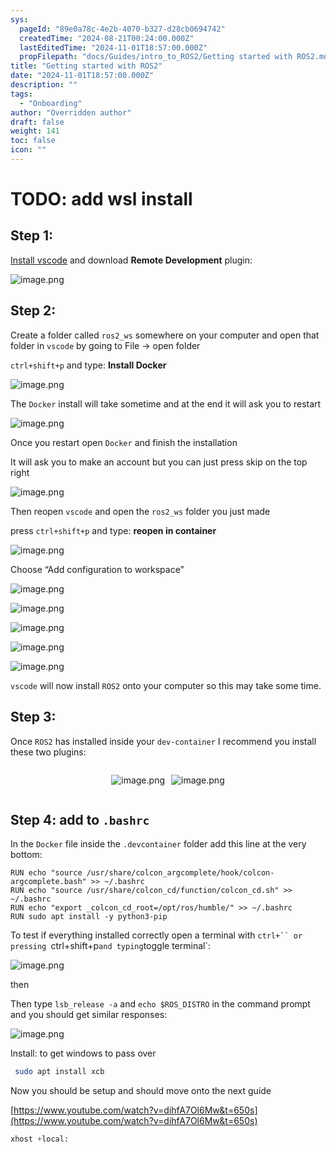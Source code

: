 ```yaml
---
sys:
  pageId: "89e0a78c-4e2b-4070-b327-d28cb0694742"
  createdTime: "2024-08-21T00:24:00.000Z"
  lastEditedTime: "2024-11-01T18:57:00.000Z"
  propFilepath: "docs/Guides/intro_to_ROS2/Getting started with ROS2.md"
title: "Getting started with ROS2"
date: "2024-11-01T18:57:00.000Z"
description: ""
tags:
  - "Onboarding"
author: "Overridden author"
draft: false
weight: 141
toc: false
icon: ""
---
```


# TODO: add wsl install

## Step 1:

[Install vscode](https://code.visualstudio.com/download) and download **Remote Development** plugin:

![image.png](https://prod-files-secure.s3.us-west-2.amazonaws.com/d518164a-d88e-44d1-a4ee-3adb3bd8bce0/efb52993-1881-4a40-b95e-6f020334f022/image.png?X-Amz-Algorithm=AWS4-HMAC-SHA256&X-Amz-Content-Sha256=UNSIGNED-PAYLOAD&X-Amz-Credential=ASIAZI2LB46643O3SFKN%2F20250325%2Fus-west-2%2Fs3%2Faws4_request&X-Amz-Date=20250325T090854Z&X-Amz-Expires=3600&X-Amz-Security-Token=IQoJb3JpZ2luX2VjEKj%2F%2F%2F%2F%2F%2F%2F%2F%2F%2FwEaCXVzLXdlc3QtMiJHMEUCIQDD2pyRdSy5qyBeC6TK3i4YZeLYd3YABhMZ579%2FMOh8nQIgVESkM3POc%2Br5KZAWdqi8Va52fg8eO5gT36i9aaIZa4oq%2FwMIERAAGgw2Mzc0MjMxODM4MDUiDK2A78lFKcohR1y9qyrcA3jUgX5pbNDJZFlaNlXt4sA%2FEoKEwMn5muqWP54eOoAUgf1dM2qtYuME23u9d%2F%2Fbq4%2FbCmCq7Aw6h8OdnH%2BOkhM5pxLi8bPjW54TQMZZ3G55BeIvM2zw%2FQZcM0zr2xxn94w3pIsjz7GBB1SAErDxesw%2Fpp99xQwsHXflQJBoMayKaCNgpGFtIp3oplVw9Gh5qxaxR7D0Q0PYnkha5rqKQcQyM4xEyaQJIyzPCspb9KCXkh1hpWjguNzcrxJXIhg85ikgG4bZvkPPnPKCIOmG%2FVMonmYeOFXx1JbjPaDYFQNh2cjScrV8UFPj4%2F1oyHwh%2FzutODewXfvRVvDm3VWqDolStEWpiSFGDNzhB0x8G1g1RwxsAWosqqohfw%2BnxwVF5jOmtVKtBf0MxjA9PinkhIQEZ58fJXZ7Yi%2FcWMArcrVcLSsUbvdVnuzBLi6b%2Be7eY6eEQGOwxkAkX0DboJGP1D7pwOg0zFkqteS4yveaE5KvOFCbUJiKxF%2Fuq%2FCm7D60Q9NaEN0gT88vochNQGpKyNnNuA5BxfBb1psAXJhXqf%2FFyRaarAyoqdgJ5lZbHVvEj0a1IB7Wt1aWYzv2NA3a7zUxHRSotHjjOTVxtgR2TVQKk7FjOMmI8uHB2JODMPrMib8GOqUB5Y6Sx1IEeobeUX6ZNBDO0MoRcIDQ6NWhiQmgsZ5bluYzqSqMMybXIqdkUNwe4gXGFr1ycbEBkmYKAw7n27HXMSVI7OWistkDXZxS0MLyBmwx2UY%2BzNs9THsumJ1fXMp6BAfLt6CSyHHdiGkeB9XHYD9S7EPUjgKO6DIqVJO1eEUEETxfCAhwfdiKwrIjOb3biUGGd3pT6Cyv4VXkfX2W37g9qLrC&X-Amz-Signature=c925bcddf9772fcfaa114476f5d9e35f72348ecf60a74726700d08228f662268&X-Amz-SignedHeaders=host&x-id=GetObject)

## Step 2:

Create a folder called `ros2_ws` somewhere on your computer and open that folder in `vscode` by going to File → open folder 

`ctrl+shift+p` and type: **Install Docker**

![image.png](https://prod-files-secure.s3.us-west-2.amazonaws.com/d518164a-d88e-44d1-a4ee-3adb3bd8bce0/2269dc0e-1cd5-47ff-bceb-c04ad9b2eab0/image.png?X-Amz-Algorithm=AWS4-HMAC-SHA256&X-Amz-Content-Sha256=UNSIGNED-PAYLOAD&X-Amz-Credential=ASIAZI2LB46643O3SFKN%2F20250325%2Fus-west-2%2Fs3%2Faws4_request&X-Amz-Date=20250325T090854Z&X-Amz-Expires=3600&X-Amz-Security-Token=IQoJb3JpZ2luX2VjEKj%2F%2F%2F%2F%2F%2F%2F%2F%2F%2FwEaCXVzLXdlc3QtMiJHMEUCIQDD2pyRdSy5qyBeC6TK3i4YZeLYd3YABhMZ579%2FMOh8nQIgVESkM3POc%2Br5KZAWdqi8Va52fg8eO5gT36i9aaIZa4oq%2FwMIERAAGgw2Mzc0MjMxODM4MDUiDK2A78lFKcohR1y9qyrcA3jUgX5pbNDJZFlaNlXt4sA%2FEoKEwMn5muqWP54eOoAUgf1dM2qtYuME23u9d%2F%2Fbq4%2FbCmCq7Aw6h8OdnH%2BOkhM5pxLi8bPjW54TQMZZ3G55BeIvM2zw%2FQZcM0zr2xxn94w3pIsjz7GBB1SAErDxesw%2Fpp99xQwsHXflQJBoMayKaCNgpGFtIp3oplVw9Gh5qxaxR7D0Q0PYnkha5rqKQcQyM4xEyaQJIyzPCspb9KCXkh1hpWjguNzcrxJXIhg85ikgG4bZvkPPnPKCIOmG%2FVMonmYeOFXx1JbjPaDYFQNh2cjScrV8UFPj4%2F1oyHwh%2FzutODewXfvRVvDm3VWqDolStEWpiSFGDNzhB0x8G1g1RwxsAWosqqohfw%2BnxwVF5jOmtVKtBf0MxjA9PinkhIQEZ58fJXZ7Yi%2FcWMArcrVcLSsUbvdVnuzBLi6b%2Be7eY6eEQGOwxkAkX0DboJGP1D7pwOg0zFkqteS4yveaE5KvOFCbUJiKxF%2Fuq%2FCm7D60Q9NaEN0gT88vochNQGpKyNnNuA5BxfBb1psAXJhXqf%2FFyRaarAyoqdgJ5lZbHVvEj0a1IB7Wt1aWYzv2NA3a7zUxHRSotHjjOTVxtgR2TVQKk7FjOMmI8uHB2JODMPrMib8GOqUB5Y6Sx1IEeobeUX6ZNBDO0MoRcIDQ6NWhiQmgsZ5bluYzqSqMMybXIqdkUNwe4gXGFr1ycbEBkmYKAw7n27HXMSVI7OWistkDXZxS0MLyBmwx2UY%2BzNs9THsumJ1fXMp6BAfLt6CSyHHdiGkeB9XHYD9S7EPUjgKO6DIqVJO1eEUEETxfCAhwfdiKwrIjOb3biUGGd3pT6Cyv4VXkfX2W37g9qLrC&X-Amz-Signature=4b2c2fb7961a36949c140f82b0aef320485b42aa5e15a2de2e49d0ba73943eae&X-Amz-SignedHeaders=host&x-id=GetObject)

The `Docker` install will take sometime and at the end it will ask you to restart

![image.png](https://prod-files-secure.s3.us-west-2.amazonaws.com/d518164a-d88e-44d1-a4ee-3adb3bd8bce0/ed233f78-be33-4b1f-b89c-9c346c0e961e/image.png?X-Amz-Algorithm=AWS4-HMAC-SHA256&X-Amz-Content-Sha256=UNSIGNED-PAYLOAD&X-Amz-Credential=ASIAZI2LB46643O3SFKN%2F20250325%2Fus-west-2%2Fs3%2Faws4_request&X-Amz-Date=20250325T090854Z&X-Amz-Expires=3600&X-Amz-Security-Token=IQoJb3JpZ2luX2VjEKj%2F%2F%2F%2F%2F%2F%2F%2F%2F%2FwEaCXVzLXdlc3QtMiJHMEUCIQDD2pyRdSy5qyBeC6TK3i4YZeLYd3YABhMZ579%2FMOh8nQIgVESkM3POc%2Br5KZAWdqi8Va52fg8eO5gT36i9aaIZa4oq%2FwMIERAAGgw2Mzc0MjMxODM4MDUiDK2A78lFKcohR1y9qyrcA3jUgX5pbNDJZFlaNlXt4sA%2FEoKEwMn5muqWP54eOoAUgf1dM2qtYuME23u9d%2F%2Fbq4%2FbCmCq7Aw6h8OdnH%2BOkhM5pxLi8bPjW54TQMZZ3G55BeIvM2zw%2FQZcM0zr2xxn94w3pIsjz7GBB1SAErDxesw%2Fpp99xQwsHXflQJBoMayKaCNgpGFtIp3oplVw9Gh5qxaxR7D0Q0PYnkha5rqKQcQyM4xEyaQJIyzPCspb9KCXkh1hpWjguNzcrxJXIhg85ikgG4bZvkPPnPKCIOmG%2FVMonmYeOFXx1JbjPaDYFQNh2cjScrV8UFPj4%2F1oyHwh%2FzutODewXfvRVvDm3VWqDolStEWpiSFGDNzhB0x8G1g1RwxsAWosqqohfw%2BnxwVF5jOmtVKtBf0MxjA9PinkhIQEZ58fJXZ7Yi%2FcWMArcrVcLSsUbvdVnuzBLi6b%2Be7eY6eEQGOwxkAkX0DboJGP1D7pwOg0zFkqteS4yveaE5KvOFCbUJiKxF%2Fuq%2FCm7D60Q9NaEN0gT88vochNQGpKyNnNuA5BxfBb1psAXJhXqf%2FFyRaarAyoqdgJ5lZbHVvEj0a1IB7Wt1aWYzv2NA3a7zUxHRSotHjjOTVxtgR2TVQKk7FjOMmI8uHB2JODMPrMib8GOqUB5Y6Sx1IEeobeUX6ZNBDO0MoRcIDQ6NWhiQmgsZ5bluYzqSqMMybXIqdkUNwe4gXGFr1ycbEBkmYKAw7n27HXMSVI7OWistkDXZxS0MLyBmwx2UY%2BzNs9THsumJ1fXMp6BAfLt6CSyHHdiGkeB9XHYD9S7EPUjgKO6DIqVJO1eEUEETxfCAhwfdiKwrIjOb3biUGGd3pT6Cyv4VXkfX2W37g9qLrC&X-Amz-Signature=83f978da8932454afa1a8f8addcab493dfd93cab129cfad74bd21ace575351d7&X-Amz-SignedHeaders=host&x-id=GetObject)

Once you restart open `Docker` and finish the installation

It will ask you to make an account but you can just press skip on the top right

![image.png](https://prod-files-secure.s3.us-west-2.amazonaws.com/d518164a-d88e-44d1-a4ee-3adb3bd8bce0/21010ad9-1659-4fd9-9f59-9932a09b2a3d/image.png?X-Amz-Algorithm=AWS4-HMAC-SHA256&X-Amz-Content-Sha256=UNSIGNED-PAYLOAD&X-Amz-Credential=ASIAZI2LB46643O3SFKN%2F20250325%2Fus-west-2%2Fs3%2Faws4_request&X-Amz-Date=20250325T090854Z&X-Amz-Expires=3600&X-Amz-Security-Token=IQoJb3JpZ2luX2VjEKj%2F%2F%2F%2F%2F%2F%2F%2F%2F%2FwEaCXVzLXdlc3QtMiJHMEUCIQDD2pyRdSy5qyBeC6TK3i4YZeLYd3YABhMZ579%2FMOh8nQIgVESkM3POc%2Br5KZAWdqi8Va52fg8eO5gT36i9aaIZa4oq%2FwMIERAAGgw2Mzc0MjMxODM4MDUiDK2A78lFKcohR1y9qyrcA3jUgX5pbNDJZFlaNlXt4sA%2FEoKEwMn5muqWP54eOoAUgf1dM2qtYuME23u9d%2F%2Fbq4%2FbCmCq7Aw6h8OdnH%2BOkhM5pxLi8bPjW54TQMZZ3G55BeIvM2zw%2FQZcM0zr2xxn94w3pIsjz7GBB1SAErDxesw%2Fpp99xQwsHXflQJBoMayKaCNgpGFtIp3oplVw9Gh5qxaxR7D0Q0PYnkha5rqKQcQyM4xEyaQJIyzPCspb9KCXkh1hpWjguNzcrxJXIhg85ikgG4bZvkPPnPKCIOmG%2FVMonmYeOFXx1JbjPaDYFQNh2cjScrV8UFPj4%2F1oyHwh%2FzutODewXfvRVvDm3VWqDolStEWpiSFGDNzhB0x8G1g1RwxsAWosqqohfw%2BnxwVF5jOmtVKtBf0MxjA9PinkhIQEZ58fJXZ7Yi%2FcWMArcrVcLSsUbvdVnuzBLi6b%2Be7eY6eEQGOwxkAkX0DboJGP1D7pwOg0zFkqteS4yveaE5KvOFCbUJiKxF%2Fuq%2FCm7D60Q9NaEN0gT88vochNQGpKyNnNuA5BxfBb1psAXJhXqf%2FFyRaarAyoqdgJ5lZbHVvEj0a1IB7Wt1aWYzv2NA3a7zUxHRSotHjjOTVxtgR2TVQKk7FjOMmI8uHB2JODMPrMib8GOqUB5Y6Sx1IEeobeUX6ZNBDO0MoRcIDQ6NWhiQmgsZ5bluYzqSqMMybXIqdkUNwe4gXGFr1ycbEBkmYKAw7n27HXMSVI7OWistkDXZxS0MLyBmwx2UY%2BzNs9THsumJ1fXMp6BAfLt6CSyHHdiGkeB9XHYD9S7EPUjgKO6DIqVJO1eEUEETxfCAhwfdiKwrIjOb3biUGGd3pT6Cyv4VXkfX2W37g9qLrC&X-Amz-Signature=801a50816ff0fdce95a1073ee2a8aca233902a46b3a21b3e2f8662c9d93df7d4&X-Amz-SignedHeaders=host&x-id=GetObject)

Then reopen `vscode` and open the `ros2_ws` folder you just made

press `ctrl+shift+p` and type: **reopen in container**

![image.png](https://prod-files-secure.s3.us-west-2.amazonaws.com/d518164a-d88e-44d1-a4ee-3adb3bd8bce0/4e93b8c2-41ad-488c-8095-c74205196118/image.png?X-Amz-Algorithm=AWS4-HMAC-SHA256&X-Amz-Content-Sha256=UNSIGNED-PAYLOAD&X-Amz-Credential=ASIAZI2LB46643O3SFKN%2F20250325%2Fus-west-2%2Fs3%2Faws4_request&X-Amz-Date=20250325T090854Z&X-Amz-Expires=3600&X-Amz-Security-Token=IQoJb3JpZ2luX2VjEKj%2F%2F%2F%2F%2F%2F%2F%2F%2F%2FwEaCXVzLXdlc3QtMiJHMEUCIQDD2pyRdSy5qyBeC6TK3i4YZeLYd3YABhMZ579%2FMOh8nQIgVESkM3POc%2Br5KZAWdqi8Va52fg8eO5gT36i9aaIZa4oq%2FwMIERAAGgw2Mzc0MjMxODM4MDUiDK2A78lFKcohR1y9qyrcA3jUgX5pbNDJZFlaNlXt4sA%2FEoKEwMn5muqWP54eOoAUgf1dM2qtYuME23u9d%2F%2Fbq4%2FbCmCq7Aw6h8OdnH%2BOkhM5pxLi8bPjW54TQMZZ3G55BeIvM2zw%2FQZcM0zr2xxn94w3pIsjz7GBB1SAErDxesw%2Fpp99xQwsHXflQJBoMayKaCNgpGFtIp3oplVw9Gh5qxaxR7D0Q0PYnkha5rqKQcQyM4xEyaQJIyzPCspb9KCXkh1hpWjguNzcrxJXIhg85ikgG4bZvkPPnPKCIOmG%2FVMonmYeOFXx1JbjPaDYFQNh2cjScrV8UFPj4%2F1oyHwh%2FzutODewXfvRVvDm3VWqDolStEWpiSFGDNzhB0x8G1g1RwxsAWosqqohfw%2BnxwVF5jOmtVKtBf0MxjA9PinkhIQEZ58fJXZ7Yi%2FcWMArcrVcLSsUbvdVnuzBLi6b%2Be7eY6eEQGOwxkAkX0DboJGP1D7pwOg0zFkqteS4yveaE5KvOFCbUJiKxF%2Fuq%2FCm7D60Q9NaEN0gT88vochNQGpKyNnNuA5BxfBb1psAXJhXqf%2FFyRaarAyoqdgJ5lZbHVvEj0a1IB7Wt1aWYzv2NA3a7zUxHRSotHjjOTVxtgR2TVQKk7FjOMmI8uHB2JODMPrMib8GOqUB5Y6Sx1IEeobeUX6ZNBDO0MoRcIDQ6NWhiQmgsZ5bluYzqSqMMybXIqdkUNwe4gXGFr1ycbEBkmYKAw7n27HXMSVI7OWistkDXZxS0MLyBmwx2UY%2BzNs9THsumJ1fXMp6BAfLt6CSyHHdiGkeB9XHYD9S7EPUjgKO6DIqVJO1eEUEETxfCAhwfdiKwrIjOb3biUGGd3pT6Cyv4VXkfX2W37g9qLrC&X-Amz-Signature=cc9eae014362a69ce2cc0dc0d6157431b674ddf9ded75a32672feef1e2b86861&X-Amz-SignedHeaders=host&x-id=GetObject)

Choose “Add configuration to workspace”

![image.png](https://prod-files-secure.s3.us-west-2.amazonaws.com/d518164a-d88e-44d1-a4ee-3adb3bd8bce0/9560b282-5060-4989-ba37-97e7b2c22476/image.png?X-Amz-Algorithm=AWS4-HMAC-SHA256&X-Amz-Content-Sha256=UNSIGNED-PAYLOAD&X-Amz-Credential=ASIAZI2LB46643O3SFKN%2F20250325%2Fus-west-2%2Fs3%2Faws4_request&X-Amz-Date=20250325T090854Z&X-Amz-Expires=3600&X-Amz-Security-Token=IQoJb3JpZ2luX2VjEKj%2F%2F%2F%2F%2F%2F%2F%2F%2F%2FwEaCXVzLXdlc3QtMiJHMEUCIQDD2pyRdSy5qyBeC6TK3i4YZeLYd3YABhMZ579%2FMOh8nQIgVESkM3POc%2Br5KZAWdqi8Va52fg8eO5gT36i9aaIZa4oq%2FwMIERAAGgw2Mzc0MjMxODM4MDUiDK2A78lFKcohR1y9qyrcA3jUgX5pbNDJZFlaNlXt4sA%2FEoKEwMn5muqWP54eOoAUgf1dM2qtYuME23u9d%2F%2Fbq4%2FbCmCq7Aw6h8OdnH%2BOkhM5pxLi8bPjW54TQMZZ3G55BeIvM2zw%2FQZcM0zr2xxn94w3pIsjz7GBB1SAErDxesw%2Fpp99xQwsHXflQJBoMayKaCNgpGFtIp3oplVw9Gh5qxaxR7D0Q0PYnkha5rqKQcQyM4xEyaQJIyzPCspb9KCXkh1hpWjguNzcrxJXIhg85ikgG4bZvkPPnPKCIOmG%2FVMonmYeOFXx1JbjPaDYFQNh2cjScrV8UFPj4%2F1oyHwh%2FzutODewXfvRVvDm3VWqDolStEWpiSFGDNzhB0x8G1g1RwxsAWosqqohfw%2BnxwVF5jOmtVKtBf0MxjA9PinkhIQEZ58fJXZ7Yi%2FcWMArcrVcLSsUbvdVnuzBLi6b%2Be7eY6eEQGOwxkAkX0DboJGP1D7pwOg0zFkqteS4yveaE5KvOFCbUJiKxF%2Fuq%2FCm7D60Q9NaEN0gT88vochNQGpKyNnNuA5BxfBb1psAXJhXqf%2FFyRaarAyoqdgJ5lZbHVvEj0a1IB7Wt1aWYzv2NA3a7zUxHRSotHjjOTVxtgR2TVQKk7FjOMmI8uHB2JODMPrMib8GOqUB5Y6Sx1IEeobeUX6ZNBDO0MoRcIDQ6NWhiQmgsZ5bluYzqSqMMybXIqdkUNwe4gXGFr1ycbEBkmYKAw7n27HXMSVI7OWistkDXZxS0MLyBmwx2UY%2BzNs9THsumJ1fXMp6BAfLt6CSyHHdiGkeB9XHYD9S7EPUjgKO6DIqVJO1eEUEETxfCAhwfdiKwrIjOb3biUGGd3pT6Cyv4VXkfX2W37g9qLrC&X-Amz-Signature=bc2a29a8eb535a3ebcb5269becafe446b0d296b1c67ad83a4a2efcea81b6832f&X-Amz-SignedHeaders=host&x-id=GetObject)

![image.png](https://prod-files-secure.s3.us-west-2.amazonaws.com/d518164a-d88e-44d1-a4ee-3adb3bd8bce0/2ee63f81-886b-48e8-a553-dc6e5eac99e4/image.png?X-Amz-Algorithm=AWS4-HMAC-SHA256&X-Amz-Content-Sha256=UNSIGNED-PAYLOAD&X-Amz-Credential=ASIAZI2LB46643O3SFKN%2F20250325%2Fus-west-2%2Fs3%2Faws4_request&X-Amz-Date=20250325T090854Z&X-Amz-Expires=3600&X-Amz-Security-Token=IQoJb3JpZ2luX2VjEKj%2F%2F%2F%2F%2F%2F%2F%2F%2F%2FwEaCXVzLXdlc3QtMiJHMEUCIQDD2pyRdSy5qyBeC6TK3i4YZeLYd3YABhMZ579%2FMOh8nQIgVESkM3POc%2Br5KZAWdqi8Va52fg8eO5gT36i9aaIZa4oq%2FwMIERAAGgw2Mzc0MjMxODM4MDUiDK2A78lFKcohR1y9qyrcA3jUgX5pbNDJZFlaNlXt4sA%2FEoKEwMn5muqWP54eOoAUgf1dM2qtYuME23u9d%2F%2Fbq4%2FbCmCq7Aw6h8OdnH%2BOkhM5pxLi8bPjW54TQMZZ3G55BeIvM2zw%2FQZcM0zr2xxn94w3pIsjz7GBB1SAErDxesw%2Fpp99xQwsHXflQJBoMayKaCNgpGFtIp3oplVw9Gh5qxaxR7D0Q0PYnkha5rqKQcQyM4xEyaQJIyzPCspb9KCXkh1hpWjguNzcrxJXIhg85ikgG4bZvkPPnPKCIOmG%2FVMonmYeOFXx1JbjPaDYFQNh2cjScrV8UFPj4%2F1oyHwh%2FzutODewXfvRVvDm3VWqDolStEWpiSFGDNzhB0x8G1g1RwxsAWosqqohfw%2BnxwVF5jOmtVKtBf0MxjA9PinkhIQEZ58fJXZ7Yi%2FcWMArcrVcLSsUbvdVnuzBLi6b%2Be7eY6eEQGOwxkAkX0DboJGP1D7pwOg0zFkqteS4yveaE5KvOFCbUJiKxF%2Fuq%2FCm7D60Q9NaEN0gT88vochNQGpKyNnNuA5BxfBb1psAXJhXqf%2FFyRaarAyoqdgJ5lZbHVvEj0a1IB7Wt1aWYzv2NA3a7zUxHRSotHjjOTVxtgR2TVQKk7FjOMmI8uHB2JODMPrMib8GOqUB5Y6Sx1IEeobeUX6ZNBDO0MoRcIDQ6NWhiQmgsZ5bluYzqSqMMybXIqdkUNwe4gXGFr1ycbEBkmYKAw7n27HXMSVI7OWistkDXZxS0MLyBmwx2UY%2BzNs9THsumJ1fXMp6BAfLt6CSyHHdiGkeB9XHYD9S7EPUjgKO6DIqVJO1eEUEETxfCAhwfdiKwrIjOb3biUGGd3pT6Cyv4VXkfX2W37g9qLrC&X-Amz-Signature=17f6b866d61abe218d3c83efb0388fed0852893294163c681b25152c76aacf48&X-Amz-SignedHeaders=host&x-id=GetObject)

![image.png](https://prod-files-secure.s3.us-west-2.amazonaws.com/d518164a-d88e-44d1-a4ee-3adb3bd8bce0/ae1580b2-b048-407e-aed9-b584224a7a04/image.png?X-Amz-Algorithm=AWS4-HMAC-SHA256&X-Amz-Content-Sha256=UNSIGNED-PAYLOAD&X-Amz-Credential=ASIAZI2LB46643O3SFKN%2F20250325%2Fus-west-2%2Fs3%2Faws4_request&X-Amz-Date=20250325T090854Z&X-Amz-Expires=3600&X-Amz-Security-Token=IQoJb3JpZ2luX2VjEKj%2F%2F%2F%2F%2F%2F%2F%2F%2F%2FwEaCXVzLXdlc3QtMiJHMEUCIQDD2pyRdSy5qyBeC6TK3i4YZeLYd3YABhMZ579%2FMOh8nQIgVESkM3POc%2Br5KZAWdqi8Va52fg8eO5gT36i9aaIZa4oq%2FwMIERAAGgw2Mzc0MjMxODM4MDUiDK2A78lFKcohR1y9qyrcA3jUgX5pbNDJZFlaNlXt4sA%2FEoKEwMn5muqWP54eOoAUgf1dM2qtYuME23u9d%2F%2Fbq4%2FbCmCq7Aw6h8OdnH%2BOkhM5pxLi8bPjW54TQMZZ3G55BeIvM2zw%2FQZcM0zr2xxn94w3pIsjz7GBB1SAErDxesw%2Fpp99xQwsHXflQJBoMayKaCNgpGFtIp3oplVw9Gh5qxaxR7D0Q0PYnkha5rqKQcQyM4xEyaQJIyzPCspb9KCXkh1hpWjguNzcrxJXIhg85ikgG4bZvkPPnPKCIOmG%2FVMonmYeOFXx1JbjPaDYFQNh2cjScrV8UFPj4%2F1oyHwh%2FzutODewXfvRVvDm3VWqDolStEWpiSFGDNzhB0x8G1g1RwxsAWosqqohfw%2BnxwVF5jOmtVKtBf0MxjA9PinkhIQEZ58fJXZ7Yi%2FcWMArcrVcLSsUbvdVnuzBLi6b%2Be7eY6eEQGOwxkAkX0DboJGP1D7pwOg0zFkqteS4yveaE5KvOFCbUJiKxF%2Fuq%2FCm7D60Q9NaEN0gT88vochNQGpKyNnNuA5BxfBb1psAXJhXqf%2FFyRaarAyoqdgJ5lZbHVvEj0a1IB7Wt1aWYzv2NA3a7zUxHRSotHjjOTVxtgR2TVQKk7FjOMmI8uHB2JODMPrMib8GOqUB5Y6Sx1IEeobeUX6ZNBDO0MoRcIDQ6NWhiQmgsZ5bluYzqSqMMybXIqdkUNwe4gXGFr1ycbEBkmYKAw7n27HXMSVI7OWistkDXZxS0MLyBmwx2UY%2BzNs9THsumJ1fXMp6BAfLt6CSyHHdiGkeB9XHYD9S7EPUjgKO6DIqVJO1eEUEETxfCAhwfdiKwrIjOb3biUGGd3pT6Cyv4VXkfX2W37g9qLrC&X-Amz-Signature=ebe19e7e26a7cc30f13546419a552e38f516493460b11dde87d2f17dc7d94fa9&X-Amz-SignedHeaders=host&x-id=GetObject)

![image.png](https://prod-files-secure.s3.us-west-2.amazonaws.com/d518164a-d88e-44d1-a4ee-3adb3bd8bce0/53255b28-f75e-430f-b9e3-c0ac8577e42b/image.png?X-Amz-Algorithm=AWS4-HMAC-SHA256&X-Amz-Content-Sha256=UNSIGNED-PAYLOAD&X-Amz-Credential=ASIAZI2LB46643O3SFKN%2F20250325%2Fus-west-2%2Fs3%2Faws4_request&X-Amz-Date=20250325T090854Z&X-Amz-Expires=3600&X-Amz-Security-Token=IQoJb3JpZ2luX2VjEKj%2F%2F%2F%2F%2F%2F%2F%2F%2F%2FwEaCXVzLXdlc3QtMiJHMEUCIQDD2pyRdSy5qyBeC6TK3i4YZeLYd3YABhMZ579%2FMOh8nQIgVESkM3POc%2Br5KZAWdqi8Va52fg8eO5gT36i9aaIZa4oq%2FwMIERAAGgw2Mzc0MjMxODM4MDUiDK2A78lFKcohR1y9qyrcA3jUgX5pbNDJZFlaNlXt4sA%2FEoKEwMn5muqWP54eOoAUgf1dM2qtYuME23u9d%2F%2Fbq4%2FbCmCq7Aw6h8OdnH%2BOkhM5pxLi8bPjW54TQMZZ3G55BeIvM2zw%2FQZcM0zr2xxn94w3pIsjz7GBB1SAErDxesw%2Fpp99xQwsHXflQJBoMayKaCNgpGFtIp3oplVw9Gh5qxaxR7D0Q0PYnkha5rqKQcQyM4xEyaQJIyzPCspb9KCXkh1hpWjguNzcrxJXIhg85ikgG4bZvkPPnPKCIOmG%2FVMonmYeOFXx1JbjPaDYFQNh2cjScrV8UFPj4%2F1oyHwh%2FzutODewXfvRVvDm3VWqDolStEWpiSFGDNzhB0x8G1g1RwxsAWosqqohfw%2BnxwVF5jOmtVKtBf0MxjA9PinkhIQEZ58fJXZ7Yi%2FcWMArcrVcLSsUbvdVnuzBLi6b%2Be7eY6eEQGOwxkAkX0DboJGP1D7pwOg0zFkqteS4yveaE5KvOFCbUJiKxF%2Fuq%2FCm7D60Q9NaEN0gT88vochNQGpKyNnNuA5BxfBb1psAXJhXqf%2FFyRaarAyoqdgJ5lZbHVvEj0a1IB7Wt1aWYzv2NA3a7zUxHRSotHjjOTVxtgR2TVQKk7FjOMmI8uHB2JODMPrMib8GOqUB5Y6Sx1IEeobeUX6ZNBDO0MoRcIDQ6NWhiQmgsZ5bluYzqSqMMybXIqdkUNwe4gXGFr1ycbEBkmYKAw7n27HXMSVI7OWistkDXZxS0MLyBmwx2UY%2BzNs9THsumJ1fXMp6BAfLt6CSyHHdiGkeB9XHYD9S7EPUjgKO6DIqVJO1eEUEETxfCAhwfdiKwrIjOb3biUGGd3pT6Cyv4VXkfX2W37g9qLrC&X-Amz-Signature=1c2af61c55b906438ecade61fe3033787a060a2efacc71d8a2f3e3d15b361f45&X-Amz-SignedHeaders=host&x-id=GetObject)

![image.png](https://prod-files-secure.s3.us-west-2.amazonaws.com/d518164a-d88e-44d1-a4ee-3adb3bd8bce0/7c562767-5af9-4ffb-97d1-327bcdf4ee00/image.png?X-Amz-Algorithm=AWS4-HMAC-SHA256&X-Amz-Content-Sha256=UNSIGNED-PAYLOAD&X-Amz-Credential=ASIAZI2LB46643O3SFKN%2F20250325%2Fus-west-2%2Fs3%2Faws4_request&X-Amz-Date=20250325T090854Z&X-Amz-Expires=3600&X-Amz-Security-Token=IQoJb3JpZ2luX2VjEKj%2F%2F%2F%2F%2F%2F%2F%2F%2F%2FwEaCXVzLXdlc3QtMiJHMEUCIQDD2pyRdSy5qyBeC6TK3i4YZeLYd3YABhMZ579%2FMOh8nQIgVESkM3POc%2Br5KZAWdqi8Va52fg8eO5gT36i9aaIZa4oq%2FwMIERAAGgw2Mzc0MjMxODM4MDUiDK2A78lFKcohR1y9qyrcA3jUgX5pbNDJZFlaNlXt4sA%2FEoKEwMn5muqWP54eOoAUgf1dM2qtYuME23u9d%2F%2Fbq4%2FbCmCq7Aw6h8OdnH%2BOkhM5pxLi8bPjW54TQMZZ3G55BeIvM2zw%2FQZcM0zr2xxn94w3pIsjz7GBB1SAErDxesw%2Fpp99xQwsHXflQJBoMayKaCNgpGFtIp3oplVw9Gh5qxaxR7D0Q0PYnkha5rqKQcQyM4xEyaQJIyzPCspb9KCXkh1hpWjguNzcrxJXIhg85ikgG4bZvkPPnPKCIOmG%2FVMonmYeOFXx1JbjPaDYFQNh2cjScrV8UFPj4%2F1oyHwh%2FzutODewXfvRVvDm3VWqDolStEWpiSFGDNzhB0x8G1g1RwxsAWosqqohfw%2BnxwVF5jOmtVKtBf0MxjA9PinkhIQEZ58fJXZ7Yi%2FcWMArcrVcLSsUbvdVnuzBLi6b%2Be7eY6eEQGOwxkAkX0DboJGP1D7pwOg0zFkqteS4yveaE5KvOFCbUJiKxF%2Fuq%2FCm7D60Q9NaEN0gT88vochNQGpKyNnNuA5BxfBb1psAXJhXqf%2FFyRaarAyoqdgJ5lZbHVvEj0a1IB7Wt1aWYzv2NA3a7zUxHRSotHjjOTVxtgR2TVQKk7FjOMmI8uHB2JODMPrMib8GOqUB5Y6Sx1IEeobeUX6ZNBDO0MoRcIDQ6NWhiQmgsZ5bluYzqSqMMybXIqdkUNwe4gXGFr1ycbEBkmYKAw7n27HXMSVI7OWistkDXZxS0MLyBmwx2UY%2BzNs9THsumJ1fXMp6BAfLt6CSyHHdiGkeB9XHYD9S7EPUjgKO6DIqVJO1eEUEETxfCAhwfdiKwrIjOb3biUGGd3pT6Cyv4VXkfX2W37g9qLrC&X-Amz-Signature=b40179e1ee959b7f631c28ed75e7cc92848f0001edc4e14c2f155f3777bfe450&X-Amz-SignedHeaders=host&x-id=GetObject)

`vscode` will now install `ROS2` onto your computer so this may take some time.

## Step 3:

Once `ROS2` has installed inside your `dev-container` I recommend you install these two plugins:

<div style="display: flex;flex-direction: row; column-gap:10px; max-width: 630px;justify-content: center;">
<div>

![image.png](https://prod-files-secure.s3.us-west-2.amazonaws.com/d518164a-d88e-44d1-a4ee-3adb3bd8bce0/3fc3d550-5a54-4ba1-ba6b-faa01cdb7369/image.png?X-Amz-Algorithm=AWS4-HMAC-SHA256&X-Amz-Content-Sha256=UNSIGNED-PAYLOAD&X-Amz-Credential=ASIAZI2LB466Q6X2C5L2%2F20250325%2Fus-west-2%2Fs3%2Faws4_request&X-Amz-Date=20250325T090901Z&X-Amz-Expires=3600&X-Amz-Security-Token=IQoJb3JpZ2luX2VjEKn%2F%2F%2F%2F%2F%2F%2F%2F%2F%2FwEaCXVzLXdlc3QtMiJIMEYCIQCGf1P%2FGPEsUA4Am4GuBIqSX2ildhxDzSHFGxJ3NcORHQIhALOCdXTEdwCAiMedBSWyfyhiRMoyZBR2PCbnkmdPRxL4Kv8DCBEQABoMNjM3NDIzMTgzODA1IgyJqZPyqmVPbN9TGaEq3AMG2QDvLgCIHZl5wAGVJU01xBVrqSkVjqvMtMS%2Fa3gAVHZDzBNU22vcWdVaKZpDgVcPdctjukzZGkzs1udT83ypUBFdf5JWeMuz3ysH82c9r1M4WfbYKdG%2FQO%2FKd10jSQz0Kk8t9dUQNyHBzzmNFYBEkZpduAm%2Bw9PZjfYXyP4Cs4za4cG8igcHRUpMzeJX5EDruYdQ3mXTapMu76YaftQPDlrsewT0eGxm9%2FK1VUDMET5m%2BcQsmcejbt2G78qDSCFmVA%2Fb%2BAtk2YaJm80HfIH2%2BraO7ZaHjQYo3N4XxumqiLcpeOdx0RRO0NkAXNEyfT1A6VEKmqAMQY%2B6dmz%2BYr6n7yizTOodGvcKVMxomz23TLKL4SuZM%2BMiegtlSDN7zdwqoTNcJaOFme8%2F9YTLsIJ9eATbaIPR4csKXf2e4hnW2ZldVIeUKOty4GlDndB7cLxS873TQ%2FqiCfB7UCDYHetWkfBTEJO7Im5%2BcyLK9bd1EcBBnMEccAmBKXlRTly41GBSnOXjwQuGTX%2BlqC9r17ca%2FOw3stiqg1hZd%2BP7AuHzfBOtDl6fI7Tkoz0Y3HE%2BzCPhppX41b1DI8%2FwrTt8gN7wr72XPgIVM%2FW8sCRSZ4WzMD8BkcUBLwmZcJO5wzDdzYm%2FBjqkAbQXQdwgbyrR%2FSc6%2BYyRohgh%2B2628mw3W%2FiUscpSah7rck0sJ9P5MmxgPrkupGG6rNy7L6TsYEiXYKzRivWPFNK%2B9qHLe7GVJiuZsp4owu%2BibllsTb7SPg%2Bq7T2F047kdezus12sfV1qPxgDHm%2B%2FeGqx7XKX2bjm4vKgFzAiYTzAfrKypcdBwqYMqt6K1YbceWfZvF8s4lnGFEODkBCXO0PZ95hV&X-Amz-Signature=3a07ec910a82e91e64c2184dc6357902eaab954152d5190e179a9f938c2de46d&X-Amz-SignedHeaders=host&x-id=GetObject)

</div>
<div>

![image.png](https://prod-files-secure.s3.us-west-2.amazonaws.com/d518164a-d88e-44d1-a4ee-3adb3bd8bce0/d994cc66-13c2-4093-a5a3-f84cf4601a82/image.png?X-Amz-Algorithm=AWS4-HMAC-SHA256&X-Amz-Content-Sha256=UNSIGNED-PAYLOAD&X-Amz-Credential=ASIAZI2LB466RAMHPI7J%2F20250325%2Fus-west-2%2Fs3%2Faws4_request&X-Amz-Date=20250325T090902Z&X-Amz-Expires=3600&X-Amz-Security-Token=IQoJb3JpZ2luX2VjEKn%2F%2F%2F%2F%2F%2F%2F%2F%2F%2FwEaCXVzLXdlc3QtMiJHMEUCIG5k9lx4fdF9TXU8mi3bQ%2BOoJbdYzfREKQCw0xJA4FQuAiEAuw6ddWBAPXeprBqu2kvaPk%2FaNtXAof9BIIQF8kQw3MMq%2FwMIERAAGgw2Mzc0MjMxODM4MDUiDHz36DdPrTyzNdUlqCrcA%2FCuz%2FE73AbxErfhtlEEPejwAWRM368vPhzqrYC3adqOoi6rwv%2F457P6PYpIIO4LnCH%2FzmZwY4jQKs5VZCgyUFDbwokqTfgzz0nBNwbClIq3yEs1%2BDXR7YAUT6JcWuF8145xMb9FORedoh%2FKg3d%2FHMv1vHG29wf9jcUepW4US2SbxyTXLqEEUdNt865qQDKRGg1wrin28QMseF5AS0efkYBVdbTk0wuddslrQgX6pTocTm2zz2fvKK34EtJhUZoO4eukpNkCSotE6O%2BaVAMCWb1o5iYfI%2BFcw2bJz4w52yZZlt9N61gvmP3LPyo0g1WUiZ08xQ5vvBAEESfLaR%2FLEHrNPXH1v1mgJlzQ0hUvQctrMQYlj3o8%2B9ictBJDLiBQy8%2BfEd1C9IUdpkttqj5o9slBCrs9T98Y1DmGp%2Bu%2FxJtEAYfiiEHQOpYeyOQuffSHaQL7Dcl0rpObQTqFJPDnTvV%2F4DDEoHJ%2BM6jx3O0cYcTvaSLv6HzbaFDQWrD2r69MEG%2BDkWrJo4PYt%2Bs9h1LGi7CY6wLQPe%2BRyelfTGOkuGU3afPVFkzSQCSaM5QHt8aJp%2BZmgr2Fhva8SqWIqpFD4QyLO6%2FiziAkQEzgAsb1vIgma5uFbOuHodTnymWZMJbOib8GOqUBoxq%2FzSrfifPRCkWHc1rdMTPMgMh9gKonDcCl3nvMZA3iSm4gtjUaU2UZ7mTnK4pWOMm7O4PrVUBDTYihO6OjerxEWnF2%2BYPc%2B26woR399cWRE2t2g7Ni33OMtYsL9Kvd8VKq%2B6Wd7y51HdMjR3SEvC80cXboFXN3RFDIsKslbaoqINV7QZq8bhuIElakyy6%2FPcbqpdpAHppjUVuMkSnMvLC101W%2F&X-Amz-Signature=3f6ee441214eff425d8a39bb78736a4d1c4b4115050ff936894fb0d7a77ea5d0&X-Amz-SignedHeaders=host&x-id=GetObject)

</div>
</div>

## Step 4: add to `.bashrc`

In the `Docker` file inside the `.devcontainer` folder add this line at the very bottom: 

```docker
RUN echo "source /usr/share/colcon_argcomplete/hook/colcon-argcomplete.bash" >> ~/.bashrc
RUN echo "source /usr/share/colcon_cd/function/colcon_cd.sh" >> ~/.bashrc
RUN echo "export _colcon_cd_root=/opt/ros/humble/" >> ~/.bashrc
RUN sudo apt install -y python3-pip 
```

To test if everything installed correctly open a terminal with `ctrl+`` or pressing `ctrl+shift+p` and typing `toggle terminal`:

![image.png](https://prod-files-secure.s3.us-west-2.amazonaws.com/d518164a-d88e-44d1-a4ee-3adb3bd8bce0/6a4943d8-b04e-4c02-9a58-775f3384d1a5/image.png?X-Amz-Algorithm=AWS4-HMAC-SHA256&X-Amz-Content-Sha256=UNSIGNED-PAYLOAD&X-Amz-Credential=ASIAZI2LB46643O3SFKN%2F20250325%2Fus-west-2%2Fs3%2Faws4_request&X-Amz-Date=20250325T090854Z&X-Amz-Expires=3600&X-Amz-Security-Token=IQoJb3JpZ2luX2VjEKj%2F%2F%2F%2F%2F%2F%2F%2F%2F%2FwEaCXVzLXdlc3QtMiJHMEUCIQDD2pyRdSy5qyBeC6TK3i4YZeLYd3YABhMZ579%2FMOh8nQIgVESkM3POc%2Br5KZAWdqi8Va52fg8eO5gT36i9aaIZa4oq%2FwMIERAAGgw2Mzc0MjMxODM4MDUiDK2A78lFKcohR1y9qyrcA3jUgX5pbNDJZFlaNlXt4sA%2FEoKEwMn5muqWP54eOoAUgf1dM2qtYuME23u9d%2F%2Fbq4%2FbCmCq7Aw6h8OdnH%2BOkhM5pxLi8bPjW54TQMZZ3G55BeIvM2zw%2FQZcM0zr2xxn94w3pIsjz7GBB1SAErDxesw%2Fpp99xQwsHXflQJBoMayKaCNgpGFtIp3oplVw9Gh5qxaxR7D0Q0PYnkha5rqKQcQyM4xEyaQJIyzPCspb9KCXkh1hpWjguNzcrxJXIhg85ikgG4bZvkPPnPKCIOmG%2FVMonmYeOFXx1JbjPaDYFQNh2cjScrV8UFPj4%2F1oyHwh%2FzutODewXfvRVvDm3VWqDolStEWpiSFGDNzhB0x8G1g1RwxsAWosqqohfw%2BnxwVF5jOmtVKtBf0MxjA9PinkhIQEZ58fJXZ7Yi%2FcWMArcrVcLSsUbvdVnuzBLi6b%2Be7eY6eEQGOwxkAkX0DboJGP1D7pwOg0zFkqteS4yveaE5KvOFCbUJiKxF%2Fuq%2FCm7D60Q9NaEN0gT88vochNQGpKyNnNuA5BxfBb1psAXJhXqf%2FFyRaarAyoqdgJ5lZbHVvEj0a1IB7Wt1aWYzv2NA3a7zUxHRSotHjjOTVxtgR2TVQKk7FjOMmI8uHB2JODMPrMib8GOqUB5Y6Sx1IEeobeUX6ZNBDO0MoRcIDQ6NWhiQmgsZ5bluYzqSqMMybXIqdkUNwe4gXGFr1ycbEBkmYKAw7n27HXMSVI7OWistkDXZxS0MLyBmwx2UY%2BzNs9THsumJ1fXMp6BAfLt6CSyHHdiGkeB9XHYD9S7EPUjgKO6DIqVJO1eEUEETxfCAhwfdiKwrIjOb3biUGGd3pT6Cyv4VXkfX2W37g9qLrC&X-Amz-Signature=826b99283bba2fb4e611d2c37c639ff74eecca99c5c4312ae59551edcf55c926&X-Amz-SignedHeaders=host&x-id=GetObject)

then 

Then type `lsb_release -a` and `echo $ROS_DISTRO` in the command prompt and you should get similar responses:

![image.png](https://prod-files-secure.s3.us-west-2.amazonaws.com/d518164a-d88e-44d1-a4ee-3adb3bd8bce0/3e635dec-a805-4e85-8b9e-d000e5b71a4e/image.png?X-Amz-Algorithm=AWS4-HMAC-SHA256&X-Amz-Content-Sha256=UNSIGNED-PAYLOAD&X-Amz-Credential=ASIAZI2LB46643O3SFKN%2F20250325%2Fus-west-2%2Fs3%2Faws4_request&X-Amz-Date=20250325T090854Z&X-Amz-Expires=3600&X-Amz-Security-Token=IQoJb3JpZ2luX2VjEKj%2F%2F%2F%2F%2F%2F%2F%2F%2F%2FwEaCXVzLXdlc3QtMiJHMEUCIQDD2pyRdSy5qyBeC6TK3i4YZeLYd3YABhMZ579%2FMOh8nQIgVESkM3POc%2Br5KZAWdqi8Va52fg8eO5gT36i9aaIZa4oq%2FwMIERAAGgw2Mzc0MjMxODM4MDUiDK2A78lFKcohR1y9qyrcA3jUgX5pbNDJZFlaNlXt4sA%2FEoKEwMn5muqWP54eOoAUgf1dM2qtYuME23u9d%2F%2Fbq4%2FbCmCq7Aw6h8OdnH%2BOkhM5pxLi8bPjW54TQMZZ3G55BeIvM2zw%2FQZcM0zr2xxn94w3pIsjz7GBB1SAErDxesw%2Fpp99xQwsHXflQJBoMayKaCNgpGFtIp3oplVw9Gh5qxaxR7D0Q0PYnkha5rqKQcQyM4xEyaQJIyzPCspb9KCXkh1hpWjguNzcrxJXIhg85ikgG4bZvkPPnPKCIOmG%2FVMonmYeOFXx1JbjPaDYFQNh2cjScrV8UFPj4%2F1oyHwh%2FzutODewXfvRVvDm3VWqDolStEWpiSFGDNzhB0x8G1g1RwxsAWosqqohfw%2BnxwVF5jOmtVKtBf0MxjA9PinkhIQEZ58fJXZ7Yi%2FcWMArcrVcLSsUbvdVnuzBLi6b%2Be7eY6eEQGOwxkAkX0DboJGP1D7pwOg0zFkqteS4yveaE5KvOFCbUJiKxF%2Fuq%2FCm7D60Q9NaEN0gT88vochNQGpKyNnNuA5BxfBb1psAXJhXqf%2FFyRaarAyoqdgJ5lZbHVvEj0a1IB7Wt1aWYzv2NA3a7zUxHRSotHjjOTVxtgR2TVQKk7FjOMmI8uHB2JODMPrMib8GOqUB5Y6Sx1IEeobeUX6ZNBDO0MoRcIDQ6NWhiQmgsZ5bluYzqSqMMybXIqdkUNwe4gXGFr1ycbEBkmYKAw7n27HXMSVI7OWistkDXZxS0MLyBmwx2UY%2BzNs9THsumJ1fXMp6BAfLt6CSyHHdiGkeB9XHYD9S7EPUjgKO6DIqVJO1eEUEETxfCAhwfdiKwrIjOb3biUGGd3pT6Cyv4VXkfX2W37g9qLrC&X-Amz-Signature=26c5cbcc98db68884c79e6cbdaa77516d8fd06a132e0b51f33a9bb71afca2813&X-Amz-SignedHeaders=host&x-id=GetObject)

Install:  to get windows to pass over

```bash
 sudo apt install xcb
```

Now you should be setup and should move onto the next guide 

[https://www.youtube.com/watch?v=dihfA7Ol6Mw&t=650s](https://www.youtube.com/watch?v=dihfA7Ol6Mw&t=650s)

```python
xhost +local:
```
